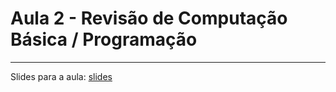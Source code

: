 # Aula 2 - Revisão de Computação Básica / Programação
---

Slides para a aula: [slides]






[slides]: https://docs.google.com/presentation/d/1j8NajD7h2xyqsl8uOBccOlaWaxvXVulfMjdsQxN_Xs0/edit?usp=sharing
